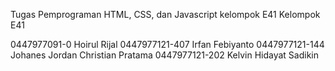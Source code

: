 Tugas Pemprograman HTML, CSS, dan Javascript kelompok E41 Kelompok E41

0447977091-0	Hoirul Rijal
0447977121-407	Irfan Febiyanto
0447977121-144	Johanes Jordan Christian Pratama
0447977121-202	Kelvin Hidayat Sadikin